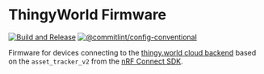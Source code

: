 # ThingyWorld Firmware

[![Build and Release](https://github.com/NordicPlayground/thingy-world-firmware-aws/actions/workflows/build-and-release.yaml/badge.svg?branch=saga)](https://github.com/NordicPlayground/thingy-world-firmware-aws/actions/workflows/build-and-release.yaml)
[![@commitlint/config-conventional](https://img.shields.io/badge/%40commitlint-config--conventional-brightgreen)](https://github.com/conventional-changelog/commitlint/tree/master/@commitlint/config-conventional)

Firmware for devices connecting to the [thingy.world cloud backend](https://github.com/NordicPlayground/thingy-rocks-cloud-aws-js) based on the `asset_tracker_v2` from the [nRF Connect SDK](https://github.com/nrfconnect/sdk-nrf).
